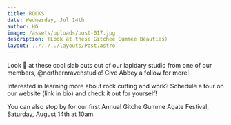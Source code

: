 ```yaml
---
title: ROCKS!
date: Wednesday, Jul 14th
author: HG
image: /assets/uploads/post-017.jpg
description: (Look at these Gitchee Gummee Beauties)
layout: ../../../layouts/Post.astro
---
```


Look 👀 at these cool slab cuts out of our lapidary studio from one of our members, @northernravenstudio! Give Abbey a follow for more!

Interested in learning more about rock cutting and work? Schedule a tour on our website (link in bio) and check it out for yourself!

You can also stop by for our first Annual Gitche Gumme Agate Festival, Saturday, August 14th at 10am.
